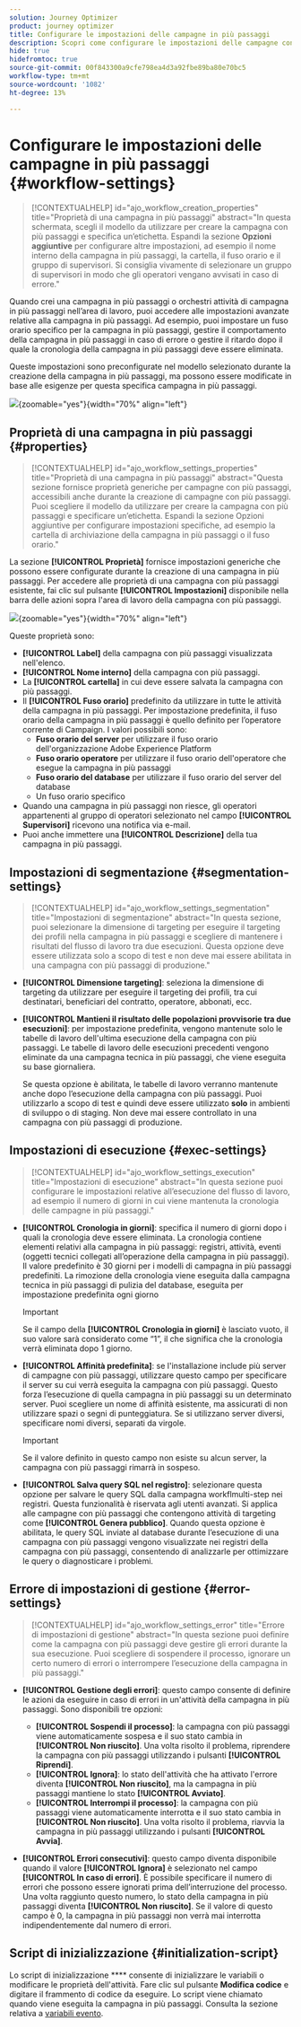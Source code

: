 ```yaml
---
solution: Journey Optimizer
product: journey optimizer
title: Configurare le impostazioni delle campagne in più passaggi
description: Scopri come configurare le impostazioni delle campagne con più passaggi con Adobe Journey Optimizer
hide: true
hidefromtoc: true
source-git-commit: 00f843300a9cfe798ea4d3a92fbe89ba80e70bc5
workflow-type: tm+mt
source-wordcount: '1082'
ht-degree: 13%

---
```



# Configurare le impostazioni delle campagne in più passaggi {#workflow-settings}

>[!CONTEXTUALHELP]
>id="ajo_workflow_creation_properties"
>title="Proprietà di una campagna in più passaggi"
>abstract="In questa schermata, scegli il modello da utilizzare per creare la campagna con più passaggi e specifica un’etichetta. Espandi la sezione **Opzioni aggiuntive** per configurare altre impostazioni, ad esempio il nome interno della campagna in più passaggi, la cartella, il fuso orario e il gruppo di supervisori. Si consiglia vivamente di selezionare un gruppo di supervisori in modo che gli operatori vengano avvisati in caso di errore."

Quando crei una campagna in più passaggi o orchestri attività di campagna in più passaggi nell’area di lavoro, puoi accedere alle impostazioni avanzate relative alla campagna in più passaggi. Ad esempio, puoi impostare un fuso orario specifico per la campagna in più passaggi, gestire il comportamento della campagna in più passaggi in caso di errore o gestire il ritardo dopo il quale la cronologia della campagna in più passaggi deve essere eliminata.

Queste impostazioni sono preconfigurate nel modello selezionato durante la creazione della campagna in più passaggi, ma possono essere modificate in base alle esigenze per questa specifica campagna in più passaggi.

![](assets/workflow-settings-button.png){zoomable="yes"}{width="70%" align="left"}

## Proprietà di una campagna in più passaggi {#properties}

>[!CONTEXTUALHELP]
>id="ajo_workflow_settings_properties"
>title="Proprietà di una campagna in più passaggi"
>abstract="Questa sezione fornisce proprietà generiche per campagne con più passaggi, accessibili anche durante la creazione di campagne con più passaggi. Puoi scegliere il modello da utilizzare per creare la campagna con più passaggi e specificare un’etichetta. Espandi la sezione Opzioni aggiuntive per configurare impostazioni specifiche, ad esempio la cartella di archiviazione della campagna in più passaggi o il fuso orario."

La sezione **[!UICONTROL Proprietà]** fornisce impostazioni generiche che possono essere configurate durante la creazione di una campagna in più passaggi. Per accedere alle proprietà di una campagna con più passaggi esistente, fai clic sul pulsante **[!UICONTROL Impostazioni]** disponibile nella barra delle azioni sopra l&#39;area di lavoro della campagna con più passaggi.


![](assets/workflow-settings.png){zoomable="yes"}{width="70%" align="left"}


Queste proprietà sono:

* **[!UICONTROL Label]** della campagna con più passaggi visualizzata nell&#39;elenco.
* **[!UICONTROL Nome interno]** della campagna con più passaggi.
* La **[!UICONTROL cartella]** in cui deve essere salvata la campagna con più passaggi.
* Il **[!UICONTROL Fuso orario]** predefinito da utilizzare in tutte le attività della campagna in più passaggi. Per impostazione predefinita, il fuso orario della campagna in più passaggi è quello definito per l’operatore corrente di Campaign.
I valori possibili sono:
   * **Fuso orario del server** per utilizzare il fuso orario dell&#39;organizzazione Adobe Experience Platform
   * **Fuso orario operatore** per utilizzare il fuso orario dell&#39;operatore che esegue la campagna in più passaggi
   * **Fuso orario del database** per utilizzare il fuso orario del server del database
   * Un fuso orario specifico
* Quando una campagna in più passaggi non riesce, gli operatori appartenenti al gruppo di operatori selezionato nel campo **[!UICONTROL Supervisori]** ricevono una notifica via e-mail.
* Puoi anche immettere una **[!UICONTROL Descrizione]** della tua campagna in più passaggi.

## Impostazioni di segmentazione  {#segmentation-settings}

>[!CONTEXTUALHELP]
>id="ajo_workflow_settings_segmentation"
>title="Impostazioni di segmentazione"
>abstract="In questa sezione, puoi selezionare la dimensione di targeting per eseguire il targeting dei profili nella campagna in più passaggi e scegliere di mantenere i risultati del flusso di lavoro tra due esecuzioni. Questa opzione deve essere utilizzata solo a scopo di test e non deve mai essere abilitata in una campagna con più passaggi di produzione."

* **[!UICONTROL Dimensione targeting]**: seleziona la dimensione di targeting da utilizzare per eseguire il targeting dei profili, tra cui destinatari, beneficiari del contratto, operatore, abbonati, ecc.

* **[!UICONTROL Mantieni il risultato delle popolazioni provvisorie tra due esecuzioni]**: per impostazione predefinita, vengono mantenute solo le tabelle di lavoro dell&#39;ultima esecuzione della campagna con più passaggi. Le tabelle di lavoro delle esecuzioni precedenti vengono eliminate da una campagna tecnica in più passaggi, che viene eseguita su base giornaliera.

  Se questa opzione è abilitata, le tabelle di lavoro verranno mantenute anche dopo l’esecuzione della campagna con più passaggi. Puoi utilizzarlo a scopo di test e quindi deve essere utilizzato **solo** in ambienti di sviluppo o di staging. Non deve mai essere controllato in una campagna con più passaggi di produzione.

## Impostazioni di esecuzione  {#exec-settings}

>[!CONTEXTUALHELP]
>id="ajo_workflow_settings_execution"
>title="Impostazioni di esecuzione"
>abstract="In questa sezione puoi configurare le impostazioni relative all’esecuzione del flusso di lavoro, ad esempio il numero di giorni in cui viene mantenuta la cronologia delle campagne in più passaggi."

* **[!UICONTROL Cronologia in giorni]**: specifica il numero di giorni dopo i quali la cronologia deve essere eliminata. La cronologia contiene elementi relativi alla campagna in più passaggi: registri, attività, eventi (oggetti tecnici collegati all’operazione della campagna in più passaggi). Il valore predefinito è 30 giorni per i modelli di campagna in più passaggi predefiniti. La rimozione della cronologia viene eseguita dalla campagna tecnica in più passaggi di pulizia del database, eseguita per impostazione predefinita ogni giorno

  >[!IMPORTANT]
  >
  >Se il campo della **[!UICONTROL Cronologia in giorni]** è lasciato vuoto, il suo valore sarà considerato come “1”, il che significa che la cronologia verrà eliminata dopo 1 giorno.

* **[!UICONTROL Affinità predefinita]**: se l&#39;installazione include più server di campagne con più passaggi, utilizzare questo campo per specificare il server su cui verrà eseguita la campagna con più passaggi. Questo forza l’esecuzione di quella campagna in più passaggi su un determinato server. Puoi scegliere un nome di affinità esistente, ma assicurati di non utilizzare spazi o segni di punteggiatura. Se si utilizzano server diversi, specificare nomi diversi, separati da virgole.

  >[!IMPORTANT]
  >
  >Se il valore definito in questo campo non esiste su alcun server, la campagna con più passaggi rimarrà in sospeso.


* **[!UICONTROL Salva query SQL nel registro]**: selezionare questa opzione per salvare le query SQL dalla campagna workflmulti-step nei registri. Questa funzionalità è riservata agli utenti avanzati. Si applica alle campagne con più passaggi che contengono attività di targeting come **[!UICONTROL Genera pubblico]**. Quando questa opzione è abilitata, le query SQL inviate al database durante l’esecuzione di una campagna con più passaggi vengono visualizzate nei registri della campagna con più passaggi, consentendo di analizzarle per ottimizzare le query o diagnosticare i problemi.

## Errore di impostazioni di gestione  {#error-settings}

>[!CONTEXTUALHELP]
>id="ajo_workflow_settings_error"
>title="Errore di impostazioni di gestione"
>abstract="In questa sezione puoi definire come la campagna con più passaggi deve gestire gli errori durante la sua esecuzione. Puoi scegliere di sospendere il processo, ignorare un certo numero di errori o interrompere l’esecuzione della campagna in più passaggi."

* **[!UICONTROL Gestione degli errori]**: questo campo consente di definire le azioni da eseguire in caso di errori in un&#39;attività della campagna in più passaggi. Sono disponibili tre opzioni:

   * **[!UICONTROL Sospendi il processo]**: la campagna con più passaggi viene automaticamente sospesa e il suo stato cambia in **[!UICONTROL Non riuscito]**. Una volta risolto il problema, riprendere la campagna con più passaggi utilizzando i pulsanti **[!UICONTROL Riprendi]**.
   * **[!UICONTROL Ignora]**: lo stato dell&#39;attività che ha attivato l&#39;errore diventa **[!UICONTROL Non riuscito]**, ma la campagna in più passaggi mantiene lo stato **[!UICONTROL Avviato]**. <!-- TO ADD ONCE SCHEUDLER IS AVAILABLE This configuration is relevant for recurring tasks: if the branch includes a scheduler, it will start normally next time the workflow is executed.-->
   * **[!UICONTROL Interrompi il processo]**: la campagna con più passaggi viene automaticamente interrotta e il suo stato cambia in **[!UICONTROL Non riuscito]**. Una volta risolto il problema, riavvia la campagna in più passaggi utilizzando i pulsanti **[!UICONTROL Avvia]**.

* **[!UICONTROL Errori consecutivi]**: questo campo diventa disponibile quando il valore **[!UICONTROL Ignora]** è selezionato nel campo **[!UICONTROL In caso di errori]**. È possibile specificare il numero di errori che possono essere ignorati prima dell’interruzione del processo. Una volta raggiunto questo numero, lo stato della campagna in più passaggi diventa **[!UICONTROL Non riuscito]**. Se il valore di questo campo è 0, la campagna in più passaggi non verrà mai interrotta indipendentemente dal numero di errori.

## Script di inizializzazione {#initialization-script}

Lo script di inizializzazione **** consente di inizializzare le variabili o modificare le proprietà dell&#39;attività. Fare clic sul pulsante **Modifica codice** e digitare il frammento di codice da eseguire. Lo script viene chiamato quando viene eseguita la campagna in più passaggi. Consulta la sezione relativa a [variabili evento](event-variables.md).

